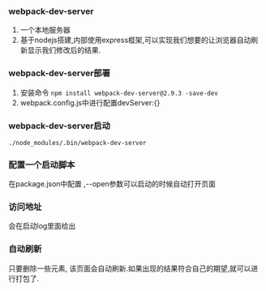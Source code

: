### webpack-dev-server
1. 一个本地服务器
2. 基于nodejs搭建,内部使用express框架,可以实现我们想要的让浏览器自动刷新显示我们修改后的结果.

### webpack-dev-server部署
1. 安装命令 `npm install webpack-dev-server@2.9.3 -save-dev`
2. webpack.config.js中进行配置devServer:{}

### webpack-dev-server启动
`./node_modules/.bin/webpack-dev-server`

### 配置一个启动脚本
在package.json中配置 ,--open参数可以启动的时候自动打开页面


### 访问地址
会在启动log里面给出

### 自动刷新
只要删除一些元素, 该页面会自动刷新.如果出现的结果符合自己的期望,就可以进行打包了.